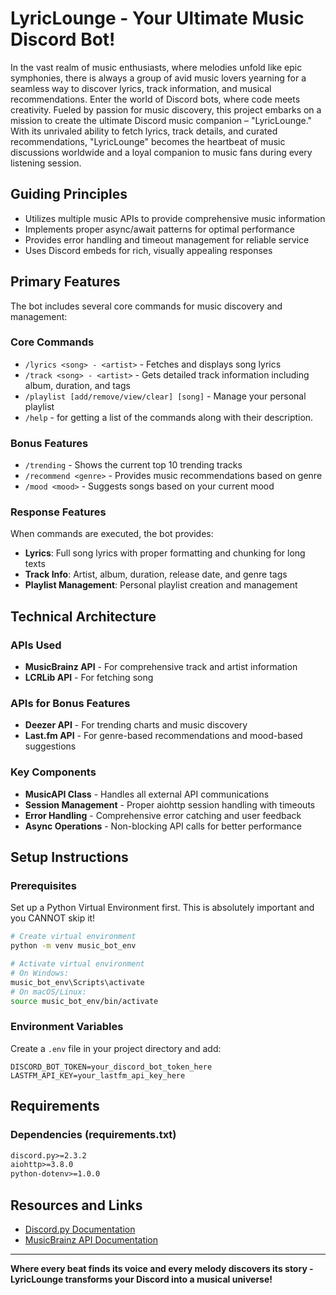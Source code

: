 # **LyricLounge - Your Ultimate Music Discord Bot!**

In the vast realm of music enthusiasts, where melodies unfold like epic symphonies, there is always a group of avid music lovers yearning for a seamless way to discover lyrics, track information, and musical recommendations. Enter the world of Discord bots, where code meets creativity. Fueled by passion for music discovery, this project embarks on a mission to create the ultimate Discord music companion – "LyricLounge." With its unrivaled ability to fetch lyrics, track details, and curated recommendations, "LyricLounge" becomes the heartbeat of music discussions worldwide and a loyal companion to music fans during every listening session.

## **Guiding Principles**
* Utilizes multiple music APIs to provide comprehensive music information
* Implements proper async/await patterns for optimal performance
* Provides error handling and timeout management for reliable service
* Uses Discord embeds for rich, visually appealing responses

## **Primary Features**

The bot includes several core commands for music discovery and management:

### **Core Commands**
* `/lyrics <song> - <artist>` - Fetches and displays song lyrics
* `/track <song> - <artist>` - Gets detailed track information including album, duration, and tags
* `/playlist [add/remove/view/clear] [song]` - Manage your personal playlist
* `/help` -  for getting a list of the commands along with their description.

### **Bonus Features**
* `/trending` - Shows the current top 10 trending tracks
* `/recommend <genre>` - Provides music recommendations based on genre
* `/mood <mood>` - Suggests songs based on your current mood

### **Response Features**
When commands are executed, the bot provides:
* **Lyrics**: Full song lyrics with proper formatting and chunking for long texts
* **Track Info**: Artist, album, duration, release date, and genre tags
* **Playlist Management**: Personal playlist creation and management

## **Technical Architecture**

### **APIs Used**
* **MusicBrainz API** - For comprehensive track and artist information
* **LCRLib API** - For fetching song

### APIs for Bonus Features
* **Deezer API** - For trending charts and music discovery
* **Last.fm API** - For genre-based recommendations and mood-based suggestions

### **Key Components**
* **MusicAPI Class** - Handles all external API communications
* **Session Management** - Proper aiohttp session handling with timeouts
* **Error Handling** - Comprehensive error catching and user feedback
* **Async Operations** - Non-blocking API calls for better performance

## **Setup Instructions**

### **Prerequisites**
Set up a Python Virtual Environment first. This is absolutely important and you CANNOT skip it!

```bash
# Create virtual environment
python -m venv music_bot_env

# Activate virtual environment
# On Windows:
music_bot_env\Scripts\activate
# On macOS/Linux:
source music_bot_env/bin/activate
```

### **Environment Variables**
Create a `.env` file in your project directory and add:
```env
DISCORD_BOT_TOKEN=your_discord_bot_token_here
LASTFM_API_KEY=your_lastfm_api_key_here
```

## **Requirements**

### **Dependencies (requirements.txt)**
```txt
discord.py>=2.3.2
aiohttp>=3.8.0
python-dotenv>=1.0.0
```

## **Resources and Links**

* [Discord.py Documentation](https://discordpy.readthedocs.io/)
* [MusicBrainz API Documentation](https://musicbrainz.org/doc/MusicBrainz_API)



---

**Where every beat finds its voice and every melody discovers its story - LyricLounge transforms your Discord into a musical universe!**
